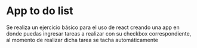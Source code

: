 # App to do list

Se realiza un ejercicio básico para el uso de react creando una app en donde puedas ingresar tareas a realizar con su checkbox correspondiente, al momento de realizar dicha tarea se tacha automáticamente
